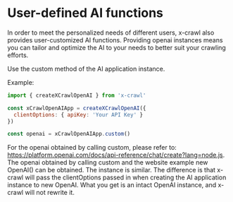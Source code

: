 # User-defined AI functions

In order to meet the personalized needs of different users, x-crawl also provides user-customized AI functions. Providing openai instances means you can tailor and optimize the AI to your needs to better suit your crawling efforts.

Use the custom method of the AI application instance.

Example:

```js
import { createXCrawlOpenAI } from 'x-crawl'

const xCrawlOpenAIApp = createXCrawlOpenAI({
  clientOptions: { apiKey: 'Your API Key' }
})

const openai = xCrawlOpenAIApp.custom()
```

For the openai obtained by calling custom, please refer to: https://platform.openai.com/docs/api-reference/chat/create?lang=node.js. The openai obtained by calling custom and the website example new OpenAI() can be obtained. The instance is similar. The difference is that x-crawl will pass the clientOptions passed in when creating the AI application instance to new OpenAI. What you get is an intact OpenAI instance, and x-crawl will not rewrite it.
